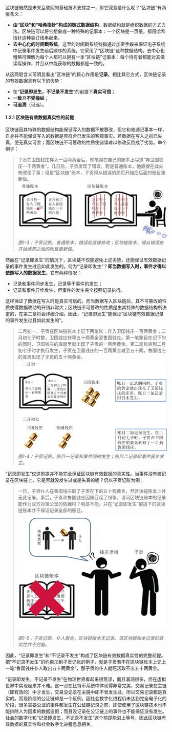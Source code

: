 区块链既然是未来互联网的基础技术支撑之一，那它究竟是什么呢？“区块链”有两层含义：

* **由“区块”和“哈希指针”构成的链式数据结构**。数据结构就是组织数据的方式方法。区块链可以将它想象成一种特殊的记事本：一个区块是一页纸，都用哈希指针这种装订线串起来。
* **去中心化的时间戳系统**。这里的时间戳系统特指通过加密手段来保证电子系统中记录事件发生前后顺序的系统，它采用了“区块链”这种数据结构。去中心化粗略可理解为每个人都可以拥有一本“区块链”记事本：每个持有者都能对其做读写操作，并且从中能获取的数据都是一致的。

从这两层含义可明显看出“区块链”的核心作用是**记录**。相比其它方式，区块链记录的有效数据具有以下的优势：

* 在“**记录即发生，不记录不发生**”的前提下**真实可信**；
* **一致**且**不受操纵**；
* **可追溯**（可选）。

#### 1.2.1 区块链有效数据真实性的前提

区块链因其特殊的数据结构能保证写入的数据不被篡改，但它和普通记事本一样，自身并不能保证写入的数据是否符合已发生的客观事实。若数据在写入之初已失真，便无真实可言；而区块链不可篡改的性质使错误难以修改反倒成了劣势。举个例子：

> 子贡在卫国钱庄存入一百两黄金后，却笔误在自己的账本上写道“存卫国钱庄一千两黄金”。几日后，子贡发现了错误。若是普通账本，他直接在此处修改便了事；但是“区块链”账本，子贡得从错误的那页开始把后面的账目重新做。![](/assets/zigong-example1.png)_图1-3：子贡记账。普通账本，错误处直接修改；区块链账本，得从错误处开始连带之后的账目重新做。_

然而在“记录即发生”的情况下，区块链不仅能避免上述劣势，还能保证有效数据记录的事件发生过且如此发生的。何为“记录即发生”？**即当数据写入时，事件才得以依照写入的数据发生**。它有两种情况：

* 记录和事件同步发生，记录等于事件的发生；
* 记录和事件异步发生，但事件的发生完全按照记录执行。

这样保证了数据在写入时是真实可信的。而当数据写入区块链后，其不可篡改的性质使得数据改动的开销非常大；区块链不可篡改的性质是由其特殊的数据结构所决定的，在第二章将会详细介绍。因此，“记录即发生”能保证“区块链有效数据记录的事件发生过且如此发生的”。

> 二月初一，子贡在区块链账本上记下两笔账：存入卫国钱庄一百两黄金；二月初七子时整，卫国钱庄转移五十两黄金至鲁国钱庄。第一笔账目在记下的的同时，卫国钱庄的库房里就出现了子贡的一百两黄金。第二笔账直到二月初七子时才执行发生，子贡在卫国钱庄的一百两黄金减至五十两，鲁国钱庄的库房出现了子贡的五十两黄金。![](/assets/zigong-example2.png)_图1-4：子贡记账。账目一记录和事件同时发生；账目二记录和事件异步发生。_

“记录即发生”仅这前提并不能完全保证区块链有效数据的真实性。当事件没有被记录在区块链上，它是否就没发生过或是失真的呢？仍以子贡记账为例：

> 一日，子贡仆人在鲁国钱庄取了子贡存下的五十两黄金，然区块链账本上并无此记录。事后，子贡和鲁国钱庄因账目起了纷争。请问区块链账本的记录能作为双方对簿公堂的依据吗？明显不能，只在“记录即发生”前提下的区块链账本并不保证记录全部的账目。
>
> ![](/assets/zigong-example3.png)
>
> _图1-5：子贡记账。仆人取金，区块链账本无记录。该区块链账本记录的真实性并不完备。_

因此，“记录即发生”和“不记录不发生”构成了区块链有效数据真实性的完整前提。把“不记录不发生”的约束加到子贡记账的例子，就是子贡若不在区块链账本上记上一笔“鲁国钱庄仆人取出五十两黄金”，那子贡的仆人就死活取不出五十两黄金。

“记录即发生，不记录不发生”在物理世界看起来很荒谬，而且漏洞很多，但在虚拟世界中实现起来并不难。这一点在比特币系统中体现得非常完美，交易记录在主链（即有效的）中才发生，交易没记录在主链中即不曾发生过，所以交易记录都是真实的。而现阶段的公证链却是一个反例，因社会数字化进程仍未达到完全电子化的阶段，很多需要公证的事件都发生在公证链记录之前，即使使用了区块链技术也不能排除人为因素的数据造假；而且没记录在公证链上的事件也不能保证没有发生。社会的数字化和“记录即发生，不记录不发生”这个前提能划上等号，因此区块链有效数据的真实性和社会数字化进程息息相关。


